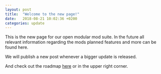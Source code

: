 ```yaml
---
layout: post
title:  "Welcome to the new page!"
date:   2018-08-21 10:02:36 +0200
categories: update
---
```

This is the new page for our open modular mod suite.
In the future all relevant information regarding the mods planned features and
more can be found here.  

We will publish a new post whenever a bigger update is released.

And check out the roadmap [here](/roadmap/) or in the upper right corner.
